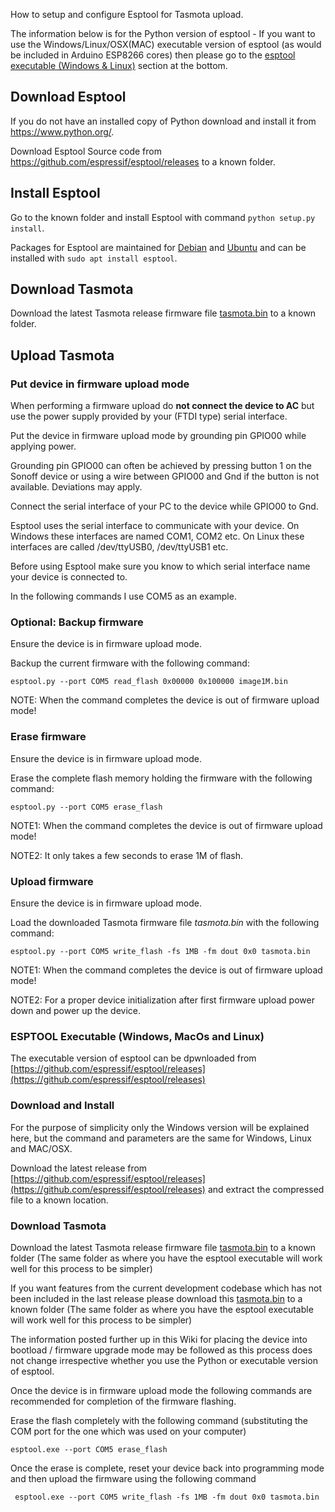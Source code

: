 How to setup and configure Esptool for Tasmota upload.

The information below is for the Python version of esptool - If you want to use the Windows/Linux/OSX(MAC) executable version of esptool (as would be included in Arduino ESP8266 cores) then please go to the [esptool executable (Windows & Linux)](Esptool#esptool-executable-windows-linux) section at the bottom.

## Download Esptool
If you do not have an installed copy of Python download and install it from <https://www.python.org/>.

Download Esptool Source code from <https://github.com/espressif/esptool/releases> to a known folder.

## Install Esptool
Go to the known folder and install Esptool with command ``python setup.py install``.

Packages for Esptool are maintained for [Debian](https://packages.debian.org/stretch/esptool) and [Ubuntu](https://packages.ubuntu.com/cosmic/esptool) and can be installed with `sudo apt install esptool`.

## Download Tasmota
Download the latest Tasmota release firmware file [tasmota.bin](http://ota.tasmota.com/tasmota/release/) to a known folder. 

## Upload Tasmota

### Put device in firmware upload mode
When performing a firmware upload do **not connect the device to AC** but use the power supply provided by your (FTDI type) serial interface.

Put the device in firmware upload mode by grounding pin GPIO00 while applying power.

Grounding pin GPIO00 can often be achieved by pressing button 1 on the Sonoff device or using a wire between GPIO00 and Gnd if the button is not available. Deviations may apply.

Connect the serial interface of your PC to the device while GPIO00 to Gnd.

Esptool uses the serial interface to communicate with your device. On Windows these interfaces are named COM1, COM2 etc. On Linux these interfaces are called /dev/ttyUSB0, /dev/ttyUSB1 etc.

Before using Esptool make sure you know to which serial interface name your device is connected to.

In the following commands I use COM5 as an example.

### Optional: Backup firmware
Ensure the device is in firmware upload mode.

Backup the current firmware with the following command:
```
esptool.py --port COM5 read_flash 0x00000 0x100000 image1M.bin
```
NOTE: When the command completes the device is out of firmware upload mode!

### Erase firmware
Ensure the device is in firmware upload mode.

Erase the complete flash memory holding the firmware with the following command:
```
esptool.py --port COM5 erase_flash
```
NOTE1: When the command completes the device is out of firmware upload mode!

NOTE2: It only takes a few seconds to erase 1M of flash.

### Upload firmware
Ensure the device is in firmware upload mode.

Load the downloaded Tasmota firmware file *tasmota.bin* with the following command:

```
esptool.py --port COM5 write_flash -fs 1MB -fm dout 0x0 tasmota.bin
```
NOTE1: When the command completes the device is out of firmware upload mode!

NOTE2: For a proper device initialization after first firmware upload power down and power up the device.

### ESPTOOL Executable (Windows, MacOs and Linux)

The executable version of esptool can be dpwnloaded from [https://github.com/espressif/esptool/releases](https://github.com/espressif/esptool/releases)

### Download and Install

For the purpose of simplicity only the Windows version will be explained here, but the command and parameters are the same for Windows, Linux and MAC/OSX.

Download the latest release from [https://github.com/espressif/esptool/releases](https://github.com/espressif/esptool/releases) and extract the compressed file to a known location.

### Download Tasmota

Download the latest Tasmota release firmware file [tasmota.bin](http://ota.tasmota.com/tasmota/release/) to a known folder (The same folder as where you have the esptool executable will work well for this process to be simpler)

If you want features from the current development codebase which has not been included in the last release please download this [tasmota.bin](http://ota.tasmota.com/tasmota/) to a known folder (The same folder as where you have the esptool executable will work well for this process to be simpler)

The information posted further up in this Wiki for placing the device into bootload / firmware upgrade mode may be followed as this process does not change irrespective whether you use the Python or executable version of esptool.

Once the device is in firmware upload mode the following commands are recommended for completion of the firmware flashing.

Erase the flash completely with the following command (substituting the COM port for the one which was used on your computer)

`esptool.exe --port COM5 erase_flash`

Once the erase is complete, reset your device back into programming mode and then upload the firmware using the following command

`
esptool.exe --port COM5 write_flash -fs 1MB -fm dout 0x0 tasmota.bin`


